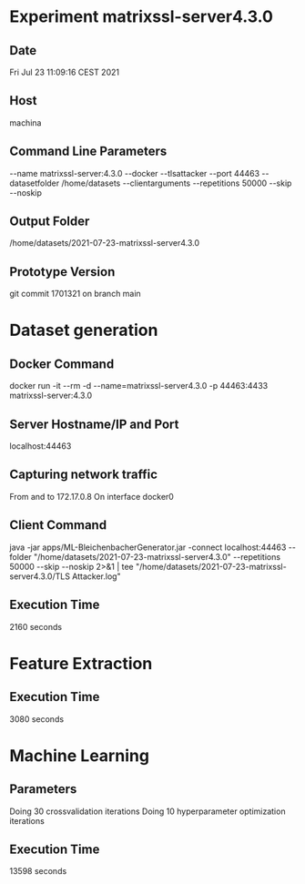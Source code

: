 # Experiment matrixssl-server4.3.0
## Date
Fri Jul 23 11:09:16 CEST 2021
## Host
machina
## Command Line Parameters
--name matrixssl-server:4.3.0 --docker --tlsattacker --port 44463 --datasetfolder /home/datasets --clientarguments --repetitions 50000 --skip --noskip
## Output Folder
/home/datasets/2021-07-23-matrixssl-server4.3.0
## Prototype Version
git commit 1701321
on branch main

# Dataset generation
## Docker Command
docker run -it --rm -d --name=matrixssl-server4.3.0 -p 44463:4433  matrixssl-server:4.3.0 
## Server Hostname/IP and Port
localhost:44463
## Capturing network traffic
From and to 172.17.0.8
On interface docker0
## Client Command
java -jar apps/ML-BleichenbacherGenerator.jar -connect localhost:44463 --folder "/home/datasets/2021-07-23-matrixssl-server4.3.0" --repetitions 50000 --skip --noskip 2>&1 | tee "/home/datasets/2021-07-23-matrixssl-server4.3.0/TLS Attacker.log"
## Execution Time
2160 seconds
# Feature Extraction
## Execution Time
3080 seconds
# Machine Learning
## Parameters
Doing 30 crossvalidation iterations
Doing 10 hyperparameter optimization iterations
## Execution Time
13598 seconds
